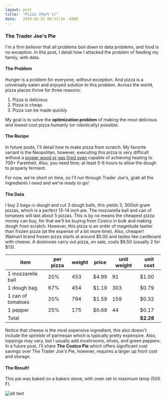 ```yaml
---
layout: post
title:  "Pizza (Part 1)"
date:   2019-02-23 09:53:24 -0800
---
```

### **The Trader Joe's Pie**

I'm a firm believer that all problems boil down to data problems, and food is no exception.
In this post, I detail how I attacked the problem of feeding my family, with data.

#### **The Problem**

Hunger is a problem for everyone, without exception. And pizza is a universally eaten and enjoyed solution to this problem. Across the world, pizza places thrive for three reasons:
1. Pizza is delicious 
2. Pizza is cheap
3. Pizza can be made quickly

My goal is to solve the **optimization problem** of making the most delicious *and* lowest cost pizza humanly (or robotically) possible.

#### **The Recipe**

In future posts, I'll detail how to make pizza from scratch. My favorite variant is the Neopolitan, however, executing this pizza is very difficult without a [proper wood or gas fired oven](https://arxiv.org/ftp/arxiv/papers/1806/1806.08790.pdf) capable of achieving  heating to  700+ Farenheit. Also, you need time; at least 5-6 hours to allow the dough to properly ferment.

For now, we're short on time, so I'll run through Trader Joe's, grab all the ingredients I need and we're ready to go!

#### **The Data**

I buy 2 bags-o-dough and cut  3 dough balls, this yields 3, 300ish gram pizzas, which is a perfect 13-14 inch pie. The mozzarella ball and can of tomatoes will last about 5 pizzas.
This is by no means the cheapest pizza money can buy, for that we'll be buying from Costco in bulk and making dough from scratch. However, this pizza is an order of magnitude tastier than frozen pizza (at the expense of a bit more time). Also, cheaper! Walmart brand frozen pizza starts at around $5.00 and tastes like cardboard with cheese. A dominoes carry out pizza, on sale, costs $6.50 (usually 2 for $13).

| item              | per pizza | weight | price | unit weight | unit cost |
|-------------------|-----------|--------|-------|-------------|-----------|
| 1 mozzarella ball | 20%       | 453    | $4.99 | 91          | $1.00     |
| 1 dough bag       | 67%       | 454    | $1.19 | 303         | $0.79     |
| 1 can of tomatoes | 20%       | 794    | $1.59 | 159         | $0.32     |
| 1 pepper          | 25%       | 175    | $0.69 | 44          | $0.17     |
| Total             |           |        |       |             | **$2.28** |

Notice that cheese is the most expensive ingredient, this also doesn't include the sprinkle of parmesan which is typically pretty expensive. Also, toppings may vary, but I usually add mushrooms, olives, and green peppers. In a future post, I'll share **The Costco Pie** which offers significant cost savings over The Trader Joe's Pie, however, requires a larger up front cost and storage.

#### **The Result!**

This pie was baked on a bakers stone, with oven set to maximum temp (500 F).

![alt text](https://lh3.googleusercontent.com/LH80Dw3FDOnMkk013jtE8OpTHojLUctBUt8FENpAuJPn5pCaD92aobwtKyyd9vyU4KtKPq5jspSRIxvziINfG_I04f_GrfEaQ3CeOQb4hUO0veUXLrkG90D-E_NtGEffhxN3K7K5SDTd859HHvMm6nsuON04gqRNYrv4eg8Jk2KOFTgt2aSc3q5SSEZ6NkRmNvgO4Mc_vErURG4OlsKJphQVyXmaWJlgc_5PLjIexXYbYcRfyUG_8KmsoVbeMm-dWkQ8Ut7rIh4cNRtHoIRqNNBa6EwgvvIc1JVib5Aq_7Cg3oIWSE55pcF3369RgrltvpiFDxjFU_kRrFb_3VBx_y4uWKRUG9UvAohdJ3hUtCnlNiTxfWGyYnbZneWuFyqEB2k_nKigYw-LlVIr9y7ZHmKQx3akKJN5bc4dU1P93bIQ_AO6ZRXcNRkT8sp813D-QO0Ly6S2KJZAAqySLJTzTw9EEELodZegPsShFPnqfbKgUWzhOKEdLMMjIAHJP8FB1zjB0nGeFHAaCAKFbXEJfAjla8Ih867cS9i-RoqporQx1DzXcViCWeL1bSIwV70NTZ0iOZ1IWizM8qs4Je4zJKXizA8Qg-5SFO0prB-vdWF02rwDdX7FbEbF6oNGSbGWvu0a4qHB5YRq6-qJvSoyIAaOETuIJe9DeOtqirQfGF24hhvJZ_hW0cX9F_FV0vIFfzvpoYRGuMNdeZqkk3HGkb20_g=w881-h661-no "Pizza!")